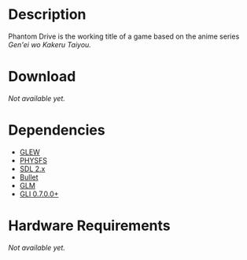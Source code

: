 Description
===========
Phantom Drive is the working title of a game based on the anime 
series *Gen'ei wo Kakeru Taiyou.*


Download
========
*Not available yet.*


Dependencies
============
* [GLEW](http://glew.sourceforge.net/)
* [PHYSFS](https://icculus.org/physfs/)
* [SDL 2.x](https://www.libsdl.org/)
* [Bullet](http://bulletphysics.org/)
* [GLM](http://glm.g-truc.net/)
* [GLI 0.7.0.0+](http://gli.g-truc.net/)


Hardware Requirements
====================
*Not available yet.*


